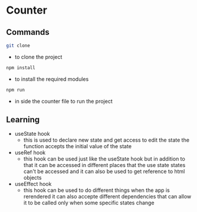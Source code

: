 # Counter 


## Commands
```bash
git clone 
```
- to clone the project
```bash
npm install 
```
- to install the required modules
```bash
npm run 
```

- in side the counter file to run the project
## Learning
- useState hook 
  - this is used to declare new state and get access to edit the state the function accepts the initial value of the state
- useRef hook
  - this hook can be used just like the useState hook but in addition to that it can be accessed in different places that the use state states can't be accessed and it can also be used to get reference to html objects
- useEffect hook
  - this hook can be used to do different things when the app is rerendered it can also accepte different dependencies that can allow it to be called only when some specific states change